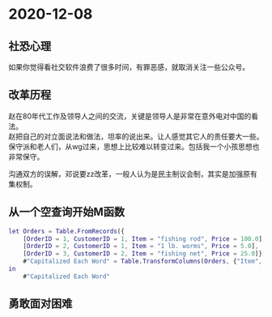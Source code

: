 # 2020-12-08

## 社恐心理

如果你觉得看社交软件浪费了很多时间，有罪恶感，就取消关注一些公众号。  

## 改革历程

赵在80年代工作及领导人之间的交流，关键是领导人是非常在意外电对中国的看法。  
赵把自己的对立面说法和做法，坦率的说出来。让人感觉其它人的责任要大一些。  
保守派和老人们，从wg过来，思想上比较难以转变过来。包括我一个小孩思想也非常保守。  

沟通双方的误解，邓说要zz改革，一般人认为是民主制议会制，其实是加强原有集权制。

## 从一个空查询开始M函数

```M
let Orders = Table.FromRecords({  
    [OrderID = 1, CustomerID = 1, Item = "fishing rod", Price = 100.0],  
    [OrderID = 2, CustomerID = 1, Item = "1 lb. worms", Price = 5.0],  
    [OrderID = 3, CustomerID = 2, Item = "fishing net", Price = 25.0]}),  
    #"Capitalized Each Word" = Table.TransformColumns(Orders, {"Item", Text.Proper})  
in  
    #"Capitalized Each Word"
```

## 勇敢面对困难

